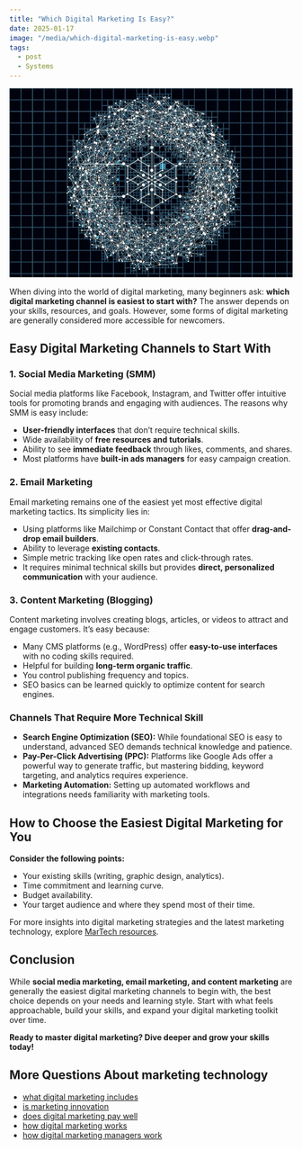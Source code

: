 ```yaml
---
title: "Which Digital Marketing Is Easy?"
date: 2025-01-17
image: "/media/which-digital-marketing-is-easy.webp"
tags:
  - post
  - Systems
---
```


![Which Digital Marketing Is Easy?](/media/which-digital-marketing-is-easy.webp)

When diving into the world of digital marketing, many beginners ask: **which digital marketing channel is easiest to start with?** The answer depends on your skills, resources, and goals. However, some forms of digital marketing are generally considered more accessible for newcomers.

## Easy Digital Marketing Channels to Start With

### 1. **Social Media Marketing (SMM)**
Social media platforms like Facebook, Instagram, and Twitter offer intuitive tools for promoting brands and engaging with audiences. The reasons why SMM is easy include:
- **User-friendly interfaces** that don’t require technical skills.
- Wide availability of **free resources and tutorials**.
- Ability to see **immediate feedback** through likes, comments, and shares.
- Most platforms have **built-in ads managers** for easy campaign creation.

### 2. **Email Marketing**
Email marketing remains one of the easiest yet most effective digital marketing tactics. Its simplicity lies in:
- Using platforms like Mailchimp or Constant Contact that offer **drag-and-drop email builders**.
- Ability to leverage **existing contacts**.
- Simple metric tracking like open rates and click-through rates.
- It requires minimal technical skills but provides **direct, personalized communication** with your audience.

### 3. **Content Marketing (Blogging)**
Content marketing involves creating blogs, articles, or videos to attract and engage customers. It’s easy because:
- Many CMS platforms (e.g., WordPress) offer **easy-to-use interfaces** with no coding skills required.
- Helpful for building **long-term organic traffic**.
- You control publishing frequency and topics.
- SEO basics can be learned quickly to optimize content for search engines.

### Channels That Require More Technical Skill

- **Search Engine Optimization (SEO):** While foundational SEO is easy to understand, advanced SEO demands technical knowledge and patience.
- **Pay-Per-Click Advertising (PPC):** Platforms like Google Ads offer a powerful way to generate traffic, but mastering bidding, keyword targeting, and analytics requires experience.
- **Marketing Automation:** Setting up automated workflows and integrations needs familiarity with marketing tools.

## How to Choose the Easiest Digital Marketing for You

**Consider the following points:**
- Your existing skills (writing, graphic design, analytics).
- Time commitment and learning curve.
- Budget availability.
- Your target audience and where they spend most of their time.

For more insights into digital marketing strategies and the latest marketing technology, explore [MarTech resources](https://marketer.it.com/posts/martech).

## Conclusion

While **social media marketing, email marketing, and content marketing** are generally the easiest digital marketing channels to begin with, the best choice depends on your needs and learning style. Start with what feels approachable, build your skills, and expand your digital marketing toolkit over time.

**Ready to master digital marketing? Dive deeper and grow your skills today!**

## More Questions About marketing technology

- [what digital marketing includes](/posts/what-digital-marketing-includes)
- [is marketing innovation](/posts/is-marketing-innovation)
- [does digital marketing pay well](/posts/does-digital-marketing-pay-well)
- [how digital marketing works](/posts/how-digital-marketing-works)
- [how digital marketing managers work](/posts/how-digital-marketing-managers-work)
